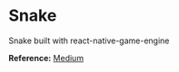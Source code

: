 # Snake
Snake built with react-native-game-engine

**Reference:**
[Medium](https://medium.com/@tamasszikszai/building-snake-with-react-native-game-engine-bbc8abfdebda)
